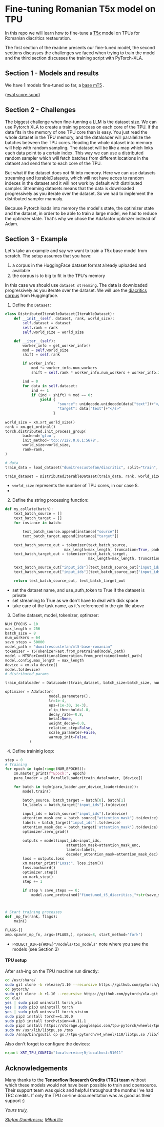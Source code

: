 # Fine-tuning Romanian T5x model on TPU

In this repo we will learn how to fine-tune a [T5x](https://github.com/google-research/t5x) model on TPUs for Romanian diacritics restauration.

The first section of the readme presents our fine-tuned model, the second sections discusses the challenges we faced when trying to train the model and the third section discusses the training script with PyTorch-XLA. 

## Section 1 - Models and results

We have 1 models fine-tuned so far, a [base mT5](https://huggingface.co/iliemihai/mt5-base-romanian-diacritics) . 

[(eval score soon)]()

## Section 2 - Challenges

The biggest challenge when fine-tunning a LLM is the dataset size. We can use Pytorch XLA to create a training process on each core of the TPU. If the data fits in the memory of one TPU core than is easy. You just read the whole dataset in the TPU memory, and the dataloader will parallelize the batches between the TPU cores. Reading the whole dataset into memory will help with random sampling. The dataset will be like a map which links each data point to a certain index. This way we can use a distributed random sampler which will fetch batches from different locations in the dataset and send them to each core of the TPU.

But what if the dataset does not fit into memory. Here we can use datasets streaming and IterableDatasets, which will not have acces to random indexes in the dataset and it will not work by default with distributed sampler. Streaming datasets means that the data is downloaded progressively as you iterate over the dataset. So we had to implement the distributed sampler manualy.

Because Pytorch loads into memory the model's state, the optimizer state and the dataset, in order to be able to train a large model, we had to reduce the optimzer state. That's why we chose the Adafactor optimzer instead of Adam. 

## Section 3 - Example
Let's take an example and say we want to train a T5x base model from scratch.
The setup assumes that you have:
1. a corpus in the HuggingFace dataset format already uploaded and available
2. the corpus is to big to fit in the TPU's memory

 In this case we should use `dataset streaming`. The data is downloaded progressively as you iterate over the dataset. We will use the [diacritics corpus](https://huggingface.co/datasets/dumitrescustefan/diacritic) from Huggingface.

1. Define the  ``Dataset``:

```python
class DistributedIterableDataset(IterableDataset):
    def __init__(self, dataset, rank, world_size):
        self.dataset = dataset
        self.rank = rank
        self.world_size = world_size

    def __iter__(self):
        worker_info = get_worker_info()
        mod = self.world_size
        shift = self.rank

        if worker_info:
            mod *= worker_info.num_workers
            shift = self.rank * worker_info.num_workers + worker_info.id

        ind = 0
        for data in self.dataset:
            ind += 1
            if (ind + shift) % mod == 0:
                yield {
                        "source": unidecode.unidecode(data["text"])+"</s>",
                        "target": data["text"]+"</s>"
                      }
                      
world_size = xm.xrt_world_size()
rank = xm.get_ordinal()
torch.distributed.init_process_group(
        backend='gloo',
        init_method='tcp://127.0.0.1:5678',
        world_size=world_size,
        rank=rank,
)

# data
train_data = load_dataset("dumitrescustefan/diacritic", split="train", streaming=True)

train_dataset = DistributedIterableDataset(train_data, rank, world_size)
```

* ``world_size`` represents the number of TPU cores, in our case 8.
* 

2. Define the string processing function:
   
```python
def my_collate(batch):
    text_batch_source = []
    text_batch_target = []
    for instance in batch:

        text_batch_source.append(instance["source"])
        text_batch_target.append(instance["target"])

    text_batch_source_out = tokenizer(text_batch_source,
                           max_length=max_length, truncation=True, padding="max_length", add_special_tokens=True, return_tensors="pt")
    text_batch_target_out = tokenizer(text_batch_target,
                                      max_length=max_length, truncation=True, padding="max_length", add_special_tokens=True,return_tensors="pt")

    text_batch_source_out["input_ids"][text_batch_source_out["input_ids"][:, :] == tokenizer.pad_token_id] = -100
    text_batch_source_out["input_ids"][text_batch_source_out["input_ids"][:, :] == tokenizer.pad_token_id] = -100

    return text_batch_source_out, text_batch_target_out
```
* set the dataset name, and use_auth_token to True if the dataset is private 
* set streaming to True as we don't have to deal with disk space
* take care of the task name, as it's referenced in the gin file above

3. Define dataset, model, tokenizer, optimzer: 

```python
NUM_EPOCHS = 10
max_length = 256
batch_size = 8
num_workers = 64
save_steps = 50000
model_path = "dumitrescustefan/mt5-base-romanian"
tokenizer = T5TokenizerFast.from_pretrained(model_path)
model = MT5ForConditionalGeneration.from_pretrained(model_path)
model.config.max_length = max_length
device = xm.xla_device()
model.to(device)
# distributed params

train_dataloader = DataLoader(train_dataset, batch_size=batch_size, num_workers=num_workers, collate_fn=my_collate, pin_memory=True, drop_last = True)

optimizer = Adafactor(
                    model.parameters(),
                    lr=1e-4,
                    eps=(1e-30, 1e-3),
                    clip_threshold=1.0,
                    decay_rate=-0.8,
                    beta1=None,
                    weight_decay=0.0,
                    relative_step=False,
                    scale_parameter=False,
                    warmup_init=False,
           )
```

4. Define traininig loop:

```python
step = 0
# Training
for epoch in tqdm(range(NUM_EPOCHS)):
    xm.master_print(f"Epoch:", epoch)
    para_loader = pl.ParallelLoader(train_dataloader, [device])

    for batch in tqdm(para_loader.per_device_loader(device)):
        model.train()

        batch_source, batch_target = batch[0], batch[1]
        lm_labels = batch_target["input_ids"].to(device)

        input_ids = batch_source["input_ids"].to(device)
        attention_mask_enc = batch_source["attention_mask"].to(device)
        labels = batch_target["input_ids"].to(device)
        attention_mask_dec = batch_target['attention_mask'].to(device)
        optimizer.zero_grad()

        outputs = model(input_ids=input_ids,
                            attention_mask=attention_mask_enc,
                            labels=labels, 
                            decoder_attention_mask=attention_mask_dec)
        loss = outputs.loss
        xm.master_print("Loss:", loss.item())
        loss.backward()
        optimizer.step()
        xm.mark_step()
        step += 1

        if step % save_steps == 0:
            model.save_pretrained("finetuned_t5_diacritics_"+str(save_steps))



# Start training processes
def _mp_fn(rank, flags):
    main()

FLAGS={}
xmp.spawn(_mp_fn, args=(FLAGS,), nprocs=8, start_method='fork')
```

* ``PROJECT_DIR=${HOME}"/models/t5x_models"`` note where you save the models (see Section 3)



#### TPU setup

After ssh-ing on the TPU machine run directly: 

```bash
cd /usr/share/
sudo git clone -b release/1.10 --recursive https://github.com/pytorch/pytorch 
cd pytorch/
sudo git clone -b r1.10 --recursive https://github.com/pytorch/xla.git
cd xla/
yes | sudo pip3 uninstall torch_xla
yes | sudo pip3 uninstall torch
yes | sudo pip3 uninstall torch_vision
sudo pip3 install torch==1.10.0
sudo pip3 install torchvision==0.11.1
sudo pip3 install https://storage.googleapis.com/tpu-pytorch/wheels/tpuvm/torch_xla-1.10-cp38-cp38-linux_x86_64.whl
sudo mv /usr/lib/libtpu.so /tmp
sudo /snap/bin/gsutil cp gs://tpu-pytorch/v4_wheel/110/libtpu.so /lib/libtpu.so
```

Also don't forget to configure the devices:

```bash
export XRT_TPU_CONFIG="localservice;0;localhost:51011"
```

## Acknowledgements

Many thanks to the **Tensorflow Research Credits (TRC) team** without which these models would not have been possible to train and opensource. Their support team was quick and helpful throughout the months I've had TRC credits. If only the TPU on-line documentation was as good as their support :)


_Yours truly,_ 

_[Stefan Dumitrescu](https://github.com/dumitrescustefan), [Mihai Ilie](https://github.com/iliemihai)_

